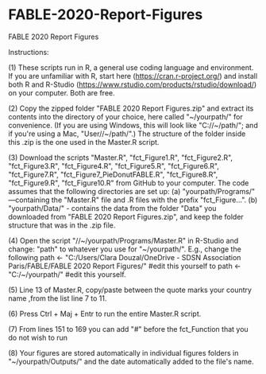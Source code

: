 # FABLE-2020-Report-Figures
FABLE 2020 Report Figures

Instructions:

(1) These scripts run in R, a general use coding language and environment. If you are unfamiliar with R, start here (https://cran.r-project.org/) and install both R and R-Studio (https://www.rstudio.com/products/rstudio/download/) on your computer. Both are free.

(2) Copy the zipped folder "FABLE 2020 Report Figures.zip" and extract its contents into the directory of your choice, here called "\~/yourpath/" for convenience. (If you are using Windows, this will look like "C://\~/path/"; and if you're using a Mac, "User//\~/path/".) The structure of the folder inside this .zip is the one used in the Master.R script.

(3) Download the scripts "Master.R", "fct_Figure1.R", "fct_Figure2.R", "fct_Figure3.R", "fct_Figure4.R", "fct_Figure5.R", "fct_Figure6.R", 
"fct_Figure7.R", "fct_Figure7_PieDonutFABLE.R", "fct_Figure8.R", "fct_Figure9.R", "fct_Figure10.R" from GitHub to your computer. The code assumes that the following directories are set up:
  (a) "yourpath/Programs/" —containing the "Master.R" file and .R files with the prefix "fct_Figure...".
  (b) "yourpath/Data/" - contains the data from the folder "Data" you downloaded from "FABLE 2020 Report Figures.zip", and keep the folder structure that was in the .zip file.
  
(4) Open the script "//\~/yourpath/Programs/Master.R" in R-Studio and change:
"path" to whatever you use for "\~/yourpath/". E.g., 
change the following
path <- "C:/Users/Clara Douzal/OneDrive - SDSN Association Paris/FABLE/FABLE 2020 Report Figures/" #edit this yourself
to
path <- "C:/\~/yourpath/" #edit this yourself.

(5) Line 13 of Master.R, copy/paste between the quote marks your country name ,from the list line 7 to 11.
 
(6) Press Ctrl + Maj + Entr to run the entire Master.R script.

(7) From lines 151 to 169 you can add "#" before the fct_Function that you do not wish to run

(8) Your figures are stored automatically in individual figures folders in "\~/yourpath/Outputs/" and the date automatically added to the file's name.
